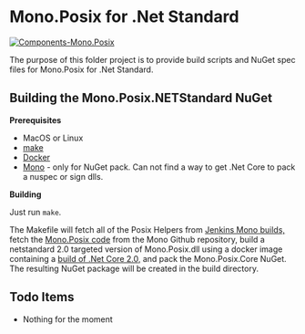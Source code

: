 Mono.Posix for .Net Standard
========================

[![Components-Mono.Posix][7]][8]

The purpose of this folder project is to provide build scripts and NuGet spec files for Mono.Posix
for .Net Standard.

Building the Mono.Posix.NETStandard NuGet
----------------------------------

**Prerequisites**

- MacOS or Linux
- [make][1]
- [Docker][2]
- [Mono][3] - only for NuGet pack.  Can not find a way to get .Net Core to pack a nuspec or sign dlls.

**Building**

Just run `make`.

The Makefile will fetch all of the Posix Helpers from [Jenkins Mono builds,][4] fetch the [Mono.Posix code][5] from the Mono Github repository, build a netstandard 2.0 targeted version of Mono.Posix.dll using a docker image containing a [build of .Net Core 2.0,][6] and pack the Mono.Posix.Core NuGet.  The resulting NuGet package will be created in the build directory.

Todo Items
-----------------------

 - Nothing for the moment

[1]: http://stackoverflow.com/a/10265766
[2]: https://www.docker.com/
[3]: http://www.mono-project.com/download/#download-mac
[4]: https://jenkins.mono-project.com/view/All/job/ng-extract-libmonoposixhelper/
[5]: https://github.com/mono/mono/tree/master/mcs/class/Mono.Posix
[6]: https://hub.docker.com/r/microsoft/dotnet-nightly/
[7]: https://jenkins.mono-project.com/view/Components/job/Components-Mono.Posix/badge/icon
[8]: https://jenkins.mono-project.com/view/Components/job/Components-Mono.Posix